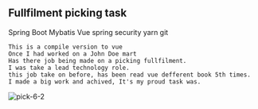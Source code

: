 ## Fullfilment picking task
 Spring Boot Mybatis Vue spring security yarn git
```
This is a compile version to vue
Once I had worked on a John Doe mart
Has there job being made on a picking fullfilment.
I was take a lead technology role.
this job take on before, has been read vue defferent book 5th times.
I made a big work and achived, It's my proud task was.

```
![pick-6-2](https://user-images.githubusercontent.com/82093656/120873733-48386880-c5de-11eb-8e16-facb626b1fd3.gif)